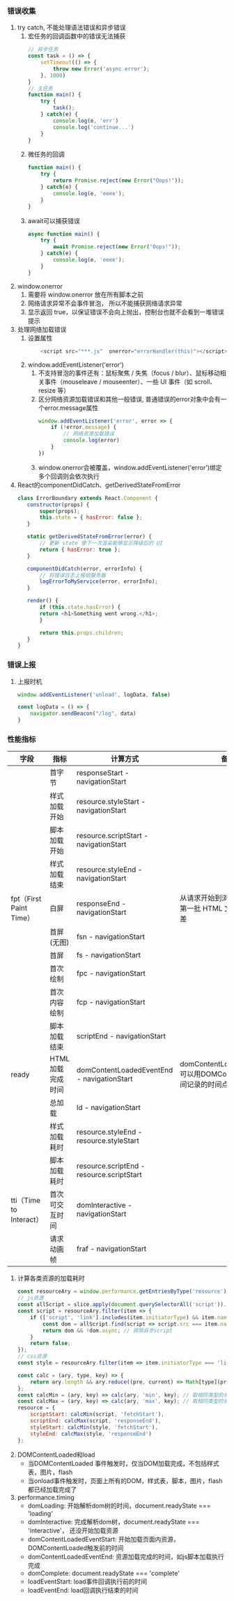 ### 错误收集
1. try catch, 不能处理语法错误和异步错误
    1. 宏任务的回调函数中的错误无法捕获
        ```js
        // 异步任务
        const task = () => {
            setTimeout(() => {
                throw new Error('async error');
            }, 1000)
        }
        // 主任务
        function main() {
            try {
                task();
            } catch(e) {
                console.log(e, 'err')
                console.log('continue...')
            }
        }
        ```
    1. 微任务的回调
        ```js
        function main() {
            try {
                return Promise.reject(new Error("Oops!"));
            } catch(e) {
                console.log(e, 'eeee');
            }
        }
        ```
    1. await可以捕获错误
        ```js
        async function main() {
            try {
                await Promise.reject(new Error("Oops!"));
            } catch(e) {
                console.log(e, 'eeee');
            }
        }
        ```
1. window.onerror
    1. 需要将 window.onerror 放在所有脚本之前
    1. 网络请求异常不会事件冒泡， 所以不能捕获网络请求异常
    1. 显示返回 true，以保证错误不会向上抛出，控制台也就不会看到一堆错误提示
1. 处理网络加载错误
    1. 设置属性
        ```js
            <script src="***.js"  onerror="errorHandler(this)"></script>
        ```
    1. window.addEventListener('error') 
        1. 不支持冒泡的事件还有：鼠标聚焦 / 失焦（focus / blur）、鼠标移动相关事件（mouseleave / mouseenter）、一些 UI 事件（如 scroll、resize 等）
        1. 区分网络资源加载错误和其他一般错误, 普通错误的error对象中会有一个error.message属性
            ```js
            window.addEventListener('error', error => {
                if (!error.message) {
                    // 网络资源加载错误
                    console.log(error)
                }
            })
            ```
        1. window.onerror会被覆盖，window.addEventListener('error')绑定多个回调则会依次执行
1. React的componentDidCatch、getDerivedStateFromError
     ```js
     class ErrorBoundary extends React.Component {
        constructor(props) {
            super(props);
            this.state = { hasError: false };
        }

        static getDerivedStateFromError(error) {
            // 更新 state 使下一次渲染能够显示降级后的 UI
            return { hasError: true };
        }

        componentDidCatch(error, errorInfo) {
            // 将错误日志上报给服务器
            logErrorToMyService(error, errorInfo);
        }

        render() {
            if (this.state.hasError) {
            return <h1>Something went wrong.</h1>;
            }

            return this.props.children; 
        }
    }
     ```

### 错误上报
1. 上报时机
    ```js
    window.addEventListener('unload', logData, false)

    const logData = () => {
        navigator.sendBeacon("/log", data)
    }
    ```

### 性能指标
|字段|指标|计算方式|备注|
|----|----|-----|-----|
||首字节| responseStart - navigationStart||
||样式加载开始| resource.styleStart - navigationStart||
||脚本加载开始| resource.scriptStart - navigationStart||
||样式加载结束| resource.styleEnd - navigationStart||
|fpt（First Paint Time）|白屏| responseEnd - navigationStart|从请求开始到浏览器开始解析第一批 HTML 文档字节的时间差|
||首屏(无图)| fsn - navigationStart||
||首屏| fs - navigationStart||
||首次绘制| fpc - navigationStart||
||首次内容绘制| fcp - navigationStart||
||脚本加载结束| scriptEnd - navigationStart||
|ready|HTML 加载完成时间| domContentLoadedEventEnd - navigationStart|domContentLoadedEventEnd可以用DOMContentLoaded时间记录的时间点|
||总加载| ld - navigationStart||
||样式加载耗时| resource.styleEnd - resource.styleStart||
||脚本加载耗时| resource.scriptEnd - resource.scriptStart||
|tti（Time to Interact）|首次可交互时间| domInteractive - navigationStart||
||请求动画帧| fraf - navigationStart||

1. 计算各类资源的加载耗时
    ```js
    const resourceAry = window.performance.getEntriesByType('resource');
    // js资源
    const allScript = slice.apply(document.querySelectorAll('script')).filter(script => script.src);
    const script = resourceAry.filter(item => {
        if (['script', 'link'].includes(item.initiatorType) && item.name.endsWith('.js')) {
            const dom = allScript.find(script => script.src === item.name);
            return dom && !dom.async; // 排除异步script
        }
        return false;
    });
    // css资源
    const style = resourceAry.filter(item => item.initiatorType === 'link' && item.name.endsWith('.css'));

    const calc = (ary, type, key) => {
        return ary.length && ary.reduce((pre, current) => Math[type](pre, current[key]), ary[0][key]) || 0) + navigationStart;
    };
    const calcMin = (ary, key) => calc(ary, 'min', key); // 取相同类型的资源中最小的时间
    const calcMax = (ary, key) => calc(ary, 'max', key); // 取相同类型的资源中最大的时间
    resource = {
        scriptStart: calcMin(script, 'fetchStart'),
        scriptEnd: calcMax(script, 'responseEnd'),
        styleStart: calcMin(style, 'fetchStart'),
        styleEnd: calcMax(style, 'responseEnd')
    };
    ```
1. DOMContentLoaded和load
    - 当DOMContentLoaded 事件触发时，仅当DOM加载完成，不包括样式表，图片，flash
    - 当onload事件触发时，页面上所有的DOM，样式表，脚本，图片，flash都已经加载完成了
1. performance.timing
    - domLoading: 开始解析dom树的时间，document.readyState === 'loading'
    - domInteractive:  完成解析dom树，document.readyState === 'interactive'， 还没开始加载资源
    - domContentLoadedEventStart: 开始加载页面内资源，DOMContentLoaded触发前的时间
    - domContentLoadedEventEnd: 资源加载完成的时间，如js脚本加载执行完成
    - domComplete: document.readyState === 'complete'
    - loadEventStart: load事件回调执行前的时间
    - loadEventEnd: load回调执行结束的时间